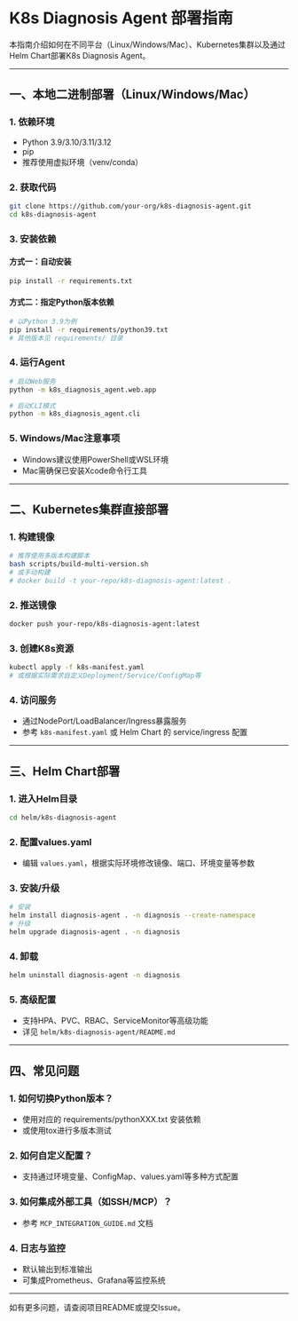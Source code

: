 # K8s Diagnosis Agent 部署指南

本指南介绍如何在不同平台（Linux/Windows/Mac）、Kubernetes集群以及通过Helm Chart部署K8s Diagnosis Agent。

---

## 一、本地二进制部署（Linux/Windows/Mac）

### 1. 依赖环境
- Python 3.9/3.10/3.11/3.12
- pip
- 推荐使用虚拟环境（venv/conda）

### 2. 获取代码
```bash
git clone https://github.com/your-org/k8s-diagnosis-agent.git
cd k8s-diagnosis-agent
```

### 3. 安装依赖

#### 方式一：自动安装
```bash
pip install -r requirements.txt
```

#### 方式二：指定Python版本依赖
```bash
# 以Python 3.9为例
pip install -r requirements/python39.txt
# 其他版本见 requirements/ 目录
```

### 4. 运行Agent
```bash
# 启动Web服务
python -m k8s_diagnosis_agent.web.app

# 启动CLI模式
python -m k8s_diagnosis_agent.cli
```

### 5. Windows/Mac注意事项
- Windows建议使用PowerShell或WSL环境
- Mac需确保已安装Xcode命令行工具

---

## 二、Kubernetes集群直接部署

### 1. 构建镜像
```bash
# 推荐使用多版本构建脚本
bash scripts/build-multi-version.sh
# 或手动构建
# docker build -t your-repo/k8s-diagnosis-agent:latest .
```

### 2. 推送镜像
```bash
docker push your-repo/k8s-diagnosis-agent:latest
```

### 3. 创建K8s资源
```bash
kubectl apply -f k8s-manifest.yaml
# 或根据实际需求自定义Deployment/Service/ConfigMap等
```

### 4. 访问服务
- 通过NodePort/LoadBalancer/Ingress暴露服务
- 参考 `k8s-manifest.yaml` 或 Helm Chart 的 service/ingress 配置

---

## 三、Helm Chart部署

### 1. 进入Helm目录
```bash
cd helm/k8s-diagnosis-agent
```

### 2. 配置values.yaml
- 编辑 `values.yaml`，根据实际环境修改镜像、端口、环境变量等参数

### 3. 安装/升级
```bash
# 安装
helm install diagnosis-agent . -n diagnosis --create-namespace
# 升级
helm upgrade diagnosis-agent . -n diagnosis
```

### 4. 卸载
```bash
helm uninstall diagnosis-agent -n diagnosis
```

### 5. 高级配置
- 支持HPA、PVC、RBAC、ServiceMonitor等高级功能
- 详见 `helm/k8s-diagnosis-agent/README.md`

---

## 四、常见问题

### 1. 如何切换Python版本？
- 使用对应的 requirements/pythonXXX.txt 安装依赖
- 或使用tox进行多版本测试

### 2. 如何自定义配置？
- 支持通过环境变量、ConfigMap、values.yaml等多种方式配置

### 3. 如何集成外部工具（如SSH/MCP）？
- 参考 `MCP_INTEGRATION_GUIDE.md` 文档

### 4. 日志与监控
- 默认输出到标准输出
- 可集成Prometheus、Grafana等监控系统

---

如有更多问题，请查阅项目README或提交Issue。 